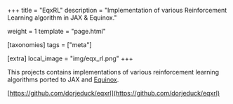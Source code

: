 +++
title = "EqxRL"
description = "Implementation of various Reinforcement Learning algorithm in JAX & Equinox."

weight = 1
template = "page.html"

[taxonomies]
tags = ["meta"]

[extra]
local_image = "img/eqx_rl.png"
+++

This projects contains implementations of various reinforcement learning algorithms ported to JAX and [Equinox](https://github.com/patrick-kidger/equinox).

[https://github.com/dorjeduck/eqxrl](https://github.com/dorjeduck/eqxrl)
